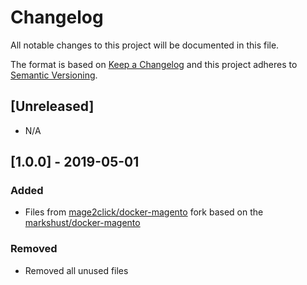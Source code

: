 # Changelog
All notable changes to this project will be documented in this file.

The format is based on [Keep a Changelog](http://keepachangelog.com/en/1.0.0/)
and this project adheres to [Semantic Versioning](http://semver.org/spec/v2.0.0.html).

## [Unreleased]

- N/A

## [1.0.0] - 2019-05-01

### Added
- Files from [mage2click/docker-magento](https://github.com/mage2click/docker-magento/tree/mutagen-sync) fork based on the [markshust/docker-magento](https://github.com/markshust/docker-magento)

### Removed
- Removed all unused files
